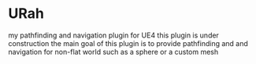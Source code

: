 # URah

my pathfinding and navigation plugin for UE4
this plugin is under construction
the main goal of this plugin is to provide pathfinding and and navigation for non-flat world such as a sphere or a custom mesh
